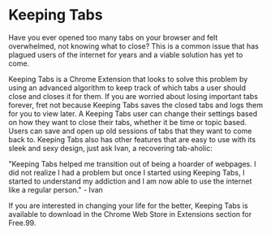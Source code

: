 # Keeping Tabs

Have you ever opened too many tabs on your browser and felt overwhelmed, not knowing what to close? This is a common issue that has plagued users of the internet for years and a viable solution has yet to come.

Keeping Tabs is a Chrome Extension that looks to solve this problem by using an advanced algorithm to keep track of which tabs a user should close and closes it for them. If you are worried about losing important tabs forever, fret not because Keeping Tabs saves the closed tabs and logs them for you to view later. A Keeping Tabs user can change their settings based on how they want to close their tabs, whether it be time or topic based. Users can save and open up old sessions of tabs that they want to come back to. Keeping Tabs also has other features that are easy to use with its sleek and sexy design, just ask Ivan, a recovering tab-aholic:

"Keeping Tabs helped me transition out of being a hoarder of webpages. I did not realize I had a problem but once I started using Keeping Tabs, I started to understand my addiction and I am now able to use the internet like a regular person." - Ivan

If you are interested in changing your life for the better, Keeping Tabs is available to download in the Chrome Web Store in Extensions section for Free.99.
